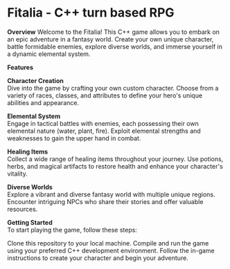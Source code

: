 # Fitalia - C++ turn based RPG
**Overview**
Welcome to the Fitalia! This C++ game allows you to embark on an epic adventure in a fantasy world. Create your own unique character, battle formidable enemies, explore diverse worlds, and immerse yourself in a dynamic elemental system. 

**Features**

**Character Creation**\
Dive into the game by crafting your own custom character.
Choose from a variety of races, classes, and attributes to define your hero's unique abilities and appearance.

**Elemental System**\
Engage in tactical battles with enemies, each possessing their own elemental nature (water, plant, fire).
Exploit elemental strengths and weaknesses to gain the upper hand in combat.

**Healing Items**\
Collect a wide range of healing items throughout your journey.
Use potions, herbs, and magical artifacts to restore health and enhance your character's vitality.

**Diverse Worlds**\
Explore a vibrant and diverse fantasy world with multiple unique regions.
Encounter intriguing NPCs who share their stories and offer valuable resources.

**Getting Started**\
To start playing the game, follow these steps:

Clone this repository to your local machine.
Compile and run the game using your preferred C++ development environment.
Follow the in-game instructions to create your character and begin your adventure.
